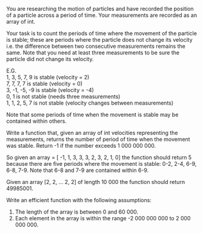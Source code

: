 You are researching the motion of particles and have recorded the position of a particle across a period of time. Your measurements are recorded as an array of int.

Your task is to count the periods of time where the movement of the particle is stable; these are periods where the particle does not change its velocity i.e. the difference between two consecutive measurements remains the same. Note that you need at least three measurements to be sure the particle did not change its velocity.

E.G.  
1, 3, 5, 7, 9 is stable (velocity = 2)  
7, 7, 7, 7 is stable (velocity = 0)  
3, -1, -5, -9 is stable (velocity = -4)  
0, 1 is not stable (needs three measurements)  
1, 1, 2, 5, 7 is not stable (velocity changes between measurements)

Note that some periods of time when the movement is stable may be contained within others.

Write a function that, given an array of int velocities representing the measurements, returns the number of period of time when the movement was stable. Return -1 if the number exceeds 1 000 000 000.

So given an array = [ -1, 1, 3, 3, 3, 2, 3, 2, 1, 0] the function should return 5 because there are five periods where the movement is stable: 0-2, 2-4, 6-9, 6-8, 7-9. Note that 6-8 and 7-9 are contained within 6-9.

Given an array [2, 2, ... 2, 2] of length 10 000 the function should return 49985001.

Write an efficient function with the following assumptions:   
1. The length of the array is between 0 and 60 000.  
2. Each element in the array is within the range -2 000 000 000 to 2 000 000 000. 